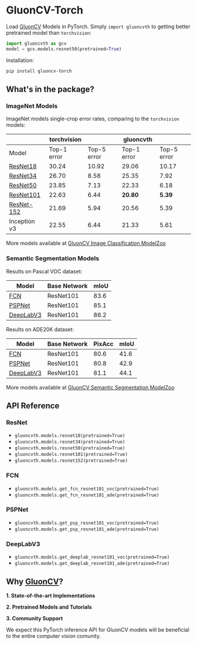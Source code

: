 # GluonCV-Torch

Load [GluonCV](https://gluon-cv.mxnet.io/) Models in PyTorch.
Simply `import gluoncvth` to getting better pretrained model than `torchvision`:

```python
import gluoncvth as gcv
model = gcv.models.resnet50(pretrained=True)
```

Installation:

```bash
pip install gluoncv-torch
```


## What's in the package?

### ImageNet Models

ImageNet models single-crop error rates, comparing to the `torchvision` models:

|                                 | torchvision     |               | gluoncvth     |             |
|---------------------------------|-----------------|---------------|---------------|-------------|
| Model                           | Top-1 error     | Top-5 error   | Top-1 error   | Top-5 error |  
| [ResNet18](#resnet)             | 30.24           | 10.92         | 29.06         | 10.17       |
| [ResNet34](#resnet)             | 26.70           | 8.58          | 25.35         | 7.92        |
| [ResNet50](#resnet)             | 23.85           | 7.13          | 22.33         | 6.18        |
| [ResNet101](#resnet)            | 22.63           | 6.44          | **20.80**     | **5.39**    |
| [ResNet-152](#resnet)           | 21.69           | 5.94          | 20.56         | 5.39        |
| Inception v3                    | 22.55           | 6.44          | 21.33         | 5.61        |

More models available at [GluonCV Image Classification ModelZoo](https://gluon-cv.mxnet.io/model_zoo/classification.html#imagenet)

### Semantic Segmentation Models

Results on Pascal VOC dataset:

| Model                   | Base Network  | mIoU       |
|-------------------------|---------------|------------|
| [FCN](#fcn)             | ResNet101     | 83.6       |
| [PSPNet](#pspnet)       | ResNet101     | 85.1       |
| [DeepLabV3](#deeplabv3) | ResNet101     | 86.2       |

Results on ADE20K dataset:

| Model                   | Base Network  | PixAcc    | mIoU       |
|-------------------------|---------------|-----------|------------|
| [FCN](#fcn)             | ResNet101     | 80.6      | 41.6       |
| [PSPNet](#pspnet)       | ResNet101     | 80.8      | 42.9       |
| [DeepLabV3](#deeplabv3) | ResNet101     | 81.1      | 44.1       |

More models available at [GluonCV Semantic Segmentation ModelZoo](https://gluon-cv.mxnet.io/model_zoo/segmentation.html)

## API Reference

### ResNet

- `gluoncvth.models.resnet18(pretrained=True)`
- `gluoncvth.models.resnet34(pretrained=True)`
- `gluoncvth.models.resnet50(pretrained=True)`
- `gluoncvth.models.resnet101(pretrained=True)`
- `gluoncvth.models.resnet152(pretrained=True)`

### FCN

- `gluoncvth.models.get_fcn_resnet101_voc(pretrained=True)`
- `gluoncvth.models.get_fcn_resnet101_ade(pretrained=True)`

### PSPNet

- `gluoncvth.models.get_psp_resnet101_voc(pretrained=True)`
- `gluoncvth.models.get_psp_resnet101_ade(pretrained=True)`

### DeepLabV3

- `gluoncvth.models.get_deeplab_resnet101_voc(pretrained=True)`
- `gluoncvth.models.get_deeplab_resnet101_ade(pretrained=True)`

### 

## Why [GluonCV](https://gluon-cv.mxnet.io/)?

**1. State-of-the-art Implementations**

**2. Pretrained Models and Tutorials**

**3. Community Support**

We expect this PyTorch inference API for GluonCV models will be beneficial to the entire computer vision comunity.
